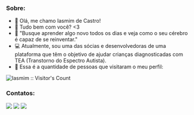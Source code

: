 ### Sobre:

- 👋 Olá, me chamo Iasmim de Castro!
- 👀 Tudo bem com você? <3
- 🌱 "Busque aprender algo novo todos os dias e veja como o seu cérebro é capaz de se reinventar."
- 💻 Atualmente, sou uma das sócias e desenvolvedoras de uma plataforma que têm o objetivo de ajudar 
  crianças diagnosticadas com TEA (Transtorno do Espectro Autista).
- 💁 Essa é a quantidade de pessoas que visitaram o meu perfil:
<img src="https://profile-counter.glitch.me/{Iasmim20}/count.svg" alt="Iasmim :: Visitor's Count" />

### Contatos:
<div>
<a href="https://www.instagram.com/iasmim.gondim/" target="_blank"><img src="https://img.shields.io/badge/-Instagram-%23E4405F?style=for-the-badge&logo=instagram&logoColor=white" target="_blank"></a>
<a href = "mailto:iasmim20.gondim@gmail.com"><img src="https://img.shields.io/badge/Gmail-D14836?style=for-the-badge&logo=gmail&logoColor=white" target="_blank"></a>
<a href="https://lattes.cnpq.br/8147886412140406" target="_blank"><img src="https://img.shields.io/badge/-Currículo Lattes-%230077B5?style=for-the-badge&logo=lattes&logoColor=white" target="_blank"></a>
</div><br>

